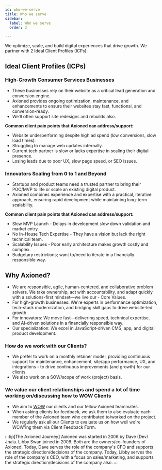 ```yaml
---
id: who-we-serve
title: Who we serve
sidebar:
  label: Who we serve
  order: 3

---
```


We optimize, scale, and build digital experiences that drive growth. We partner with 2 Ideal Client Profiles (ICPs).

## Ideal Client Profiles (ICPs)

### High-Growth Consumer Services Businesses

- These businesses rely on their website as a critical lead generation and conversion engine.
- Axioned provides ongoing optimization, maintenance, and enhancements to ensure their websites stay fast, functional, and conversion-ready.
- We'll often support site redesigns and rebuilds also.

**Common client pain points that Axioned can address/support:**

- Website underperforming despite high ad spend (low conversions, slow load times).
- Struggling to manage web updates internally.
- Current tech partner is slow or lacks expertise in scaling their digital presence.
- Losing leads due to poor UX, slow page speed, or SEO issues.

### Innovators Scaling from 0 to 1 and Beyond

- Startups and product teams need a trusted partner to bring their POC/MVP to life or scale an existing digital product.
- Axioned combines experience and expertise with a practical, iterative approach, ensuring rapid development while maintaining long-term scalability.

**Common client pain points that Axioned can address/support:**

- Slow MVP Launch - Delays in development slow down validation and market entry.
- No In-House Tech Expertise - They have a vision but lack the right technical team.
- Scalability Issues - Poor early architecture makes growth costly and complex.
- Budgetary restrictions; want to/need to iterate in a financially responsible way.

## Why Axioned?

- We are responsible, agile, human-centered, and collaborative problem solvers. We take ownership, act with accountability, and adapt quickly with a solutions-first mindset—we live our - Core Values.
- For high-growth businesses: We're experts in performance optimization, tech-stack modernization, and bridging skill gaps to drive website-led growth.
- For innovators: We move fast—delivering speed, technical expertise, and AI-driven solutions in a financially responsible way.
- Our specialization: We excel in JavaScript-driven CMS, app, and digital product development.

### How do we work with our Clients?

- We prefer to work on a monthly retainer model, providing continuous support for maintenance, enhancement, site/app performance, UX, and integrations - to drive continuous improvements (and growth) for our clients.
- We also work on a SOW/scope of work (project) basis.

### We value our client relationships and spend a lot of time working on/discussing how to WOW Clients

- We aim to [WOW](/playbook/wow) our clients and our fellow Axioned teammates.
- When asking clients for feedback, we ask them to also evaluate each member of the Axioned team who contributed to/worked on the project.
- We regularly ask all our Clients to evaluate us on how well we're WOW'ing them via Client Feedback Form.

:::tip[The Axioned Journey]
Axioned was started in 2006 by Dave (Dev) Jhala. Libby Swan joined in 2008. Both are the owners/co-founders of Axioned. Today, Dave serves the role of the company's CFO and supports the strategic direction/decisions of the company. Today, Libby serves the role of the company's CEO, with a focus on sales/marketing, and supports the strategic direction/decisions of the company also.
:::

